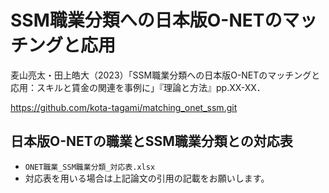 # SSM職業分類への日本版O-NETのマッチングと応用

麦山亮太・田上皓大（2023）「SSM職業分類への日本版O-NETのマッチングと応用：スキルと賃金の関連を事例に」『理論と方法』pp.XX-XX．

https://github.com/kota-tagami/matching_onet_ssm.git

## 日本版O-NETの職業とSSM職業分類との対応表

- `ONET職業_SSM職業分類_対応表.xlsx` 
- 対応表を用いる場合は上記論文の引用の記載をお願いします。
